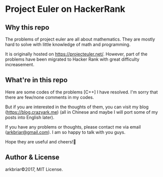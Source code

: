 Project Euler on HackerRank
================

## Why this repo

The problems of project euler are all about mathematics. They are mostly hard to solve with little knowledge of math and programming.

It is originally hosted on https://projecteuler.net/. However, part of the problems have been migrated to Hacker Rank with great difficulty increasement.

## What're in this repo

Here are some codes of the problems [C++] I have resolved. I'm sorry that there are few/none comments in my codes. 

But if you are interested in the thoughts of them, you can visit my blog (https://blog.crazyark.me) (all in Chinese and maybe I will port some of my posts into English later). 

If you have any problems or thoughts, please contact me via email (arkbriar@gmail.com). I am so happy to talk with you guys.

Hope they are useful and cheers!🍺

## Author & License

arkbriar©2017, MIT License.
